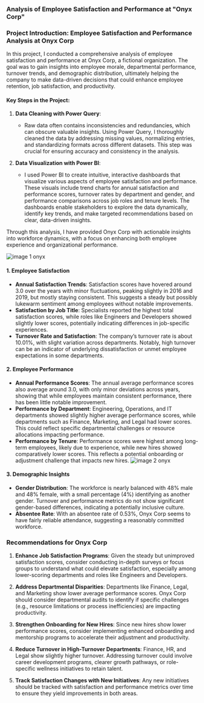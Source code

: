 ### Analysis of Employee Satisfaction and Performance at "Onyx Corp"
### Project Introduction: Employee Satisfaction and Performance Analysis at Onyx Corp

In this project, I conducted a comprehensive analysis of employee satisfaction and performance at Onyx Corp, a fictional organization. The goal was to gain insights into employee morale, departmental performance, turnover trends, and demographic distribution, ultimately helping the company to make data-driven decisions that could enhance employee retention, job satisfaction, and productivity. 

#### Key Steps in the Project:
1. **Data Cleaning with Power Query**: 
   - Raw data often contains inconsistencies and redundancies, which can obscure valuable insights. Using Power Query, I thoroughly cleaned the data by addressing missing values, normalizing entries, and standardizing formats across different datasets. This step was crucial for ensuring accuracy and consistency in the analysis.

2. **Data Visualization with Power BI**:
   - I used Power BI to create intuitive, interactive dashboards that visualize various aspects of employee satisfaction and performance. These visuals include trend charts for annual satisfaction and performance scores, turnover rates by department and gender, and performance comparisons across job roles and tenure levels. The dashboards enable stakeholders to explore the data dynamically, identify key trends, and make targeted recommendations based on clear, data-driven insights.

Through this analysis, I have provided Onyx Corp with actionable insights into workforce dynamics, with a focus on enhancing both employee experience and organizational performance.

![image 1 onyx](https://github.com/user-attachments/assets/7e732f6f-9952-4df9-8a08-0685523f6cc3)

#### 1. **Employee Satisfaction**
   - **Annual Satisfaction Trends**: Satisfaction scores have hovered around 3.0 over the years with minor fluctuations, peaking slightly in 2016 and 2019, but mostly staying consistent. This suggests a steady but possibly lukewarm sentiment among employees without notable improvements.
   - **Satisfaction by Job Title**: Specialists reported the highest total satisfaction scores, while roles like Engineers and Developers showed slightly lower scores, potentially indicating differences in job-specific experiences.
   - **Turnover Rate and Satisfaction**: The company’s turnover rate is about 10.01%, with slight variation across departments. Notably, high turnover can be an indicator of underlying dissatisfaction or unmet employee expectations in some departments.

#### 2. **Employee Performance**
   - **Annual Performance Scores**: The annual average performance scores also average around 3.0, with only minor deviations across years, showing that while employees maintain consistent performance, there has been little notable improvement.
   - **Performance by Department**: Engineering, Operations, and IT departments showed slightly higher average performance scores, while departments such as Finance, Marketing, and Legal had lower scores. This could reflect specific departmental challenges or resource allocations impacting performance.
   - **Performance by Tenure**: Performance scores were highest among long-term employees, likely due to experience, while new hires showed comparatively lower scores. This reflects a potential onboarding or adjustment challenge that impacts new hires.
![image 2 onyx](https://github.com/user-attachments/assets/7c691926-cf4d-44c4-af94-4ed8a03b6596)

#### 3. **Demographic Insights**
   - **Gender Distribution**: The workforce is nearly balanced with 48% male and 48% female, with a small percentage (4%) identifying as another gender. Turnover and performance metrics do not show significant gender-based differences, indicating a potentially inclusive culture.
   - **Absentee Rate**: With an absentee rate of 0.53%, Onyx Corp seems to have fairly reliable attendance, suggesting a reasonably committed workforce.

### Recommendations for Onyx Corp
1. **Enhance Job Satisfaction Programs**: Given the steady but unimproved satisfaction scores, consider conducting in-depth surveys or focus groups to understand what could elevate satisfaction, especially among lower-scoring departments and roles like Engineers and Developers.
   
2. **Address Departmental Disparities**: Departments like Finance, Legal, and Marketing show lower average performance scores. Onyx Corp should consider departmental audits to identify if specific challenges (e.g., resource limitations or process inefficiencies) are impacting productivity.

3. **Strengthen Onboarding for New Hires**: Since new hires show lower performance scores, consider implementing enhanced onboarding and mentorship programs to accelerate their adjustment and productivity.

4. **Reduce Turnover in High-Turnover Departments**: Finance, HR, and Legal show slightly higher turnover. Addressing turnover could involve career development programs, clearer growth pathways, or role-specific wellness initiatives to retain talent.

5. **Track Satisfaction Changes with New Initiatives**: Any new initiatives should be tracked with satisfaction and performance metrics over time to ensure they yield improvements in both areas.

